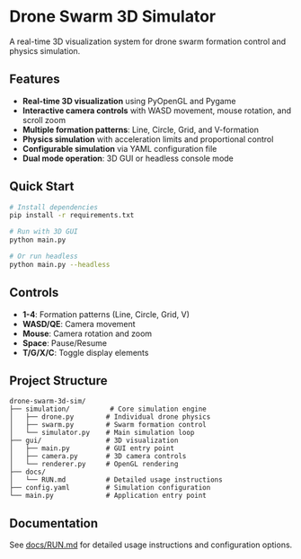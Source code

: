 # Drone Swarm 3D Simulator

A real-time 3D visualization system for drone swarm formation control and physics simulation.

## Features

- **Real-time 3D visualization** using PyOpenGL and Pygame
- **Interactive camera controls** with WASD movement, mouse rotation, and scroll zoom
- **Multiple formation patterns**: Line, Circle, Grid, and V-formation
- **Physics simulation** with acceleration limits and proportional control
- **Configurable simulation** via YAML configuration file
- **Dual mode operation**: 3D GUI or headless console mode

## Quick Start

```bash
# Install dependencies
pip install -r requirements.txt

# Run with 3D GUI
python main.py

# Or run headless
python main.py --headless
```

## Controls

- **1-4**: Formation patterns (Line, Circle, Grid, V)
- **WASD/QE**: Camera movement
- **Mouse**: Camera rotation and zoom
- **Space**: Pause/Resume
- **T/G/X/C**: Toggle display elements

## Project Structure

```
drone-swarm-3d-sim/
├── simulation/          # Core simulation engine
│   ├── drone.py        # Individual drone physics
│   ├── swarm.py        # Swarm formation control
│   └── simulator.py    # Main simulation loop
├── gui/                # 3D visualization
│   ├── main.py         # GUI entry point
│   ├── camera.py       # 3D camera controls
│   └── renderer.py     # OpenGL rendering
├── docs/
│   └── RUN.md          # Detailed usage instructions
├── config.yaml         # Simulation configuration
└── main.py             # Application entry point
```

## Documentation

See [docs/RUN.md](docs/RUN.md) for detailed usage instructions and configuration options.